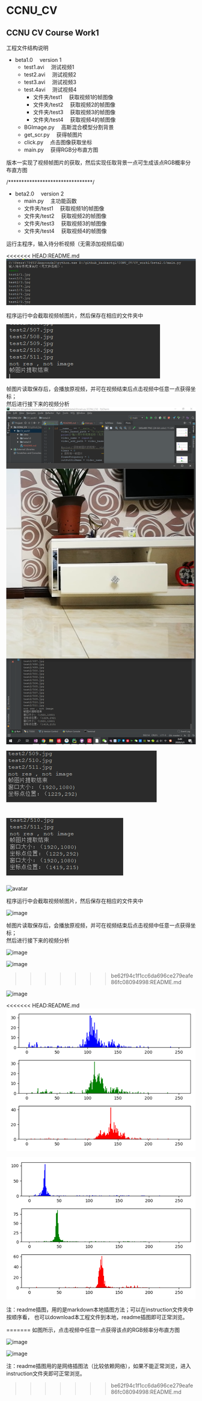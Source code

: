 # CCNU_CV
## CCNU CV Course Work1  
工程文件结构说明  
+ beta1.0&emsp; version 1
    + test1.avi &emsp;测试视频1  
    + test2.avi &emsp;测试视频2   
    + test3.avi &emsp;测试视频3    
    + test.4avi &emsp;测试视频4  
      - 文件夹/test1  &emsp;获取视频1的帧图像  
      - 文件夹/test2  &emsp;获取视频2的帧图像  
      - 文件夹/test3  &emsp;获取视频3的帧图像  
      - 文件夹/test4  &emsp;获取视频4的帧图像  
    + BGImage.py  &emsp;高斯混合模型分割背景  
    + get_scr.py  &emsp;获得帧图片  
    + click.py  &emsp;点击图像获取坐标  
    + main.py  &emsp;获得RGB分布直方图  
      
版本一实现了视频帧图片的获取，然后实现任取背景一点可生成该点RGB概率分布直方图   

/********************************/
+ beta2.0&emsp; version 2 
    - main.py &emsp;主功能函数
    - 文件夹/test1  &emsp;获取视频1的帧图像  
    - 文件夹/test2  &emsp;获取视频2的帧图像  
    - 文件夹/test3  &emsp;获取视频3的帧图像  
    - 文件夹/test4  &emsp;获取视频4的帧图像  

运行主程序，输入待分析视频（无需添加视频后缀）

<<<<<<< HEAD:README.md
![avatar](CV_work1/instruction/1.png)  

程序运行中会截取视频帧图片，然后保存在相应的文件夹中 
 
![avatar](CV_work1/instruction/2.png)   

帧图片读取保存后，会播放原视频，并可在视频结束后点击视频中任意一点获得坐标；  
然后进行接下来的视频分析  
![avatar](CV_work1/instruction/3.png)  

![avatar](CV_work1/instruction/4.png)  

![avatar](CV_work1/instruction/5.png)  
=======
![avatar](https://github.com/baobaotql/CCNU_CV/blob/master/CV_work1/instruction/1.png)    

程序运行中会截取视频帧图片，然后保存在相应的文件夹中 
 
![image](https://github.com/baobaotql/CCNU_CV/blob/master/CV_work1/instruction/2.png)     

帧图片读取保存后，会播放原视频，并可在视频结束后点击视频中任意一点获得坐标；  
然后进行接下来的视频分析    

![image](https://github.com/baobaotql/CCNU_CV/blob/master/CV_work1/instruction/3.png)    

![image](https://github.com/baobaotql/CCNU_CV/blob/master/CV_work1/instruction/4.png)    
>>>>>>> be62f94c1f1cc6da696ce279eafe86fc08094998:README.md

![image](https://github.com/baobaotql/CCNU_CV/blob/master/CV_work1/instruction/5.png)   

<<<<<<< HEAD:README.md
![avatar](CV_work1/instruction/6.png)  

![avatar](CV_work1/instruction/7.png)   

注：readme插图，用的是markdown本地插图方法；可以在instruction文件夹中按顺序看，
也可以download本工程文件到本地，readme插图即可正常浏览。

=======
如图所示，点击视频中任意一点获得该点的RGB频率分布直方图    

![image](https://github.com/baobaotql/CCNU_CV/blob/master/CV_work1/instruction/6.png)    

![image](https://github.com/baobaotql/CCNU_CV/blob/master/CV_work1/instruction/7.png)     

注：readme插图用的是网络插图法（比较依赖网络），如果不能正常浏览，进入instruction文件夹即可正常浏览。
>>>>>>> be62f94c1f1cc6da696ce279eafe86fc08094998:README.md
